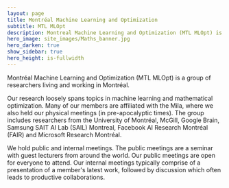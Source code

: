 ```yaml
---
layout: page
title: Montréal Machine Learning and Optimization
subtitle: MTL MLOpt
description: Montreal Machine Learning and Optimization (MTL MLOpt) is a group of researchers living and working in Montréal.
hero_image: site_images/Maths_banner.jpg
hero_darken: true
show_sidebar: true
hero_height: is-fullwidth
---
```


Montréal Machine Learning and Optimization (MTL MLOpt) is a group of researchers living and working in Montréal.

Our research loosely spans topics in machine learning and mathematical optimization. Many of our members are affiliated with the Mila, where we also held our physical meetings (in pre-apocalyptic times). The group includes researchers from the University of Montréal, McGill, Google Brain, Samsung SAIT AI Lab (SAIL) Montreal, Facebook AI Research Montréal (FAIR) and Microsoft Research Montréal.

We hold public and internal meetings. The public meetings are a seminar with guest lecturers from around the world. Our public meetings are open for everyone to attend. Our internal meetings typically comprise of a presentation of a member's latest work, followed by discussion which often leads to productive collaborations.

